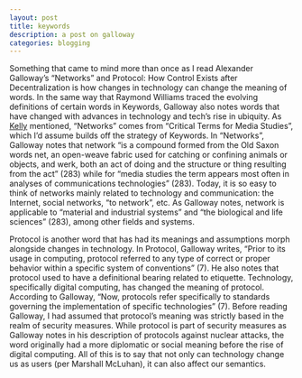 ```yaml
---
layout: post
title: keywords
description: a post on galloway
categories: blogging
---
```

Something that came to mind more than once as I read Alexander Galloway’s “Networks” and Protocol: How Control Exists after Decentralization is how changes in technology can change the meaning of words. In the same way that Raymond Williams traced the evolving definitions of certain words in Keywords, Galloway also notes words that have changed with advances in technology and tech’s rise in ubiquity. As [Kelly](http://kellypolasek.github.io/blog/2016-03-02/power-and-control-blog.html) mentioned, “Networks” comes from “Critical Terms for Media Studies”, which I’d assume builds off the strategy of Keywords. In “Networks”, Galloway notes that network “is a compound formed from the Old Saxon words net, an open-weave fabric used for catching or confining animals or objects, and werk, both an act of doing and the structure or thing resulting from the act” (283) while for “media studies the term appears most often in analyses of communications technologies” (283). Today, it is so easy to think of networks mainly related to technology and communication: the Internet, social networks, “to network”, etc. As Galloway notes, network is applicable to “material and industrial systems” and “the biological and life sciences” (283), among other fields and systems. 

Protocol is another word that has had its meanings and assumptions morph alongside changes in technology. In Protocol, Galloway writes, “Prior to its usage in computing, protocol referred to any type of correct or proper behavior within a specific system of conventions” (7). He also notes that protocol used to have a definitional bearing related to etiquette. Technology, specifically digital computing, has changed the meaning of protocol. According to Galloway, “Now, protocols refer specifically to standards governing the implementation of specific technologies” (7). Before reading Galloway, I had assumed that protocol’s meaning was strictly based in the realm of security measures. While protocol is part of security measures as Galloway notes in his description of protocols against nuclear attacks, the word originally had a more diplomatic or social meaning before the rise of digital computing. All of this is to say that not only can technology change us as users (per Marshall McLuhan), it can also affect our semantics.
